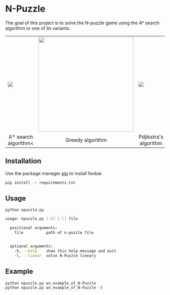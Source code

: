 # N-Puzzle

The goal of this project is to solve the N-puzzle game using the A* search algorithm or one of its variants.

<table>
  <tr>
    <td><img src="https://miro.medium.com/max/420/1*HppvOLfDxXqQRFn0Cv2dHQ.gif"></td>
    <td><img width = 300 src="https://upload.wikimedia.org/wikipedia/commons/f/f9/Greedy-search-path.gif"></td>
    <td><img src="https://miro.medium.com/max/420/1*2jRCHqAbTCY7W7oG5ntMOQ.gif"></td>
  </tr>
    <tr align="center">
    <td>A* search algorithm<</td>
     <td>Greedy algorithm</td>
     <td>Pdjikstra's algorithm</td>
    </tr>
 </table>

## Installation

Use the package manager [pip](https://pip.pypa.io/en/stable/) to install foobar.

```bash
pip install -r requirements.txt
```

## Usage

```python npuzzle.py```

```bash
usage: npuzzle.py [-h] [-l] file

  positional arguments:
    file          path of n-puzzle file


  optional arguments:
    -h, --help    show this help message and exit
    -l, --linear  solve N-Puzzle lineary

```

## Example

```
python npuzzle.py an_example_of_N-Puzzle
python npuzzle.py an_example_of_N-Puzzle -l
```
